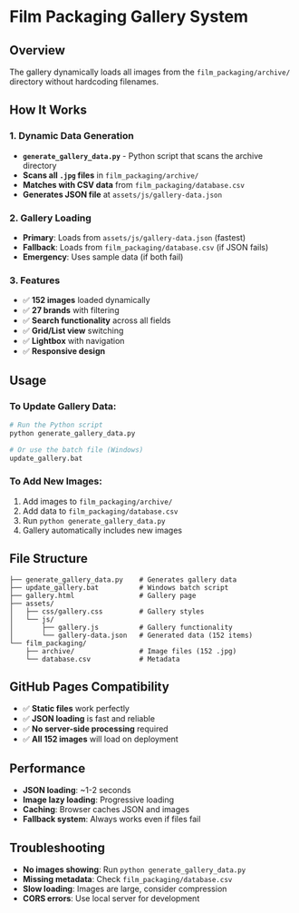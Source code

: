 # Film Packaging Gallery System

## Overview
The gallery dynamically loads all images from the `film_packaging/archive/` directory without hardcoding filenames.

## How It Works

### 1. Dynamic Data Generation
- **`generate_gallery_data.py`** - Python script that scans the archive directory
- **Scans all `.jpg` files** in `film_packaging/archive/`
- **Matches with CSV data** from `film_packaging/database.csv`
- **Generates JSON file** at `assets/js/gallery-data.json`

### 2. Gallery Loading
- **Primary**: Loads from `assets/js/gallery-data.json` (fastest)
- **Fallback**: Loads from `film_packaging/database.csv` (if JSON fails)
- **Emergency**: Uses sample data (if both fail)

### 3. Features
- ✅ **152 images** loaded dynamically
- ✅ **27 brands** with filtering
- ✅ **Search functionality** across all fields
- ✅ **Grid/List view** switching
- ✅ **Lightbox** with navigation
- ✅ **Responsive design**

## Usage

### To Update Gallery Data:
```bash
# Run the Python script
python generate_gallery_data.py

# Or use the batch file (Windows)
update_gallery.bat
```

### To Add New Images:
1. Add images to `film_packaging/archive/`
2. Add data to `film_packaging/database.csv`
3. Run `python generate_gallery_data.py`
4. Gallery automatically includes new images

## File Structure
```
├── generate_gallery_data.py    # Generates gallery data
├── update_gallery.bat          # Windows batch script
├── gallery.html                # Gallery page
├── assets/
│   ├── css/gallery.css         # Gallery styles
│   └── js/
│       ├── gallery.js          # Gallery functionality
│       └── gallery-data.json   # Generated data (152 items)
└── film_packaging/
    ├── archive/                # Image files (152 .jpg)
    └── database.csv            # Metadata
```

## GitHub Pages Compatibility
- ✅ **Static files** work perfectly
- ✅ **JSON loading** is fast and reliable
- ✅ **No server-side processing** required
- ✅ **All 152 images** will load on deployment

## Performance
- **JSON loading**: ~1-2 seconds
- **Image lazy loading**: Progressive loading
- **Caching**: Browser caches JSON and images
- **Fallback system**: Always works even if files fail

## Troubleshooting
- **No images showing**: Run `python generate_gallery_data.py`
- **Missing metadata**: Check `film_packaging/database.csv`
- **Slow loading**: Images are large, consider compression
- **CORS errors**: Use local server for development 